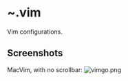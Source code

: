 ~.vim
=====

Vim configurations.

Screenshots
-----------

MacVim, with no scrollbar:
![vimgo.png](images/20150529/vimgo.png)
